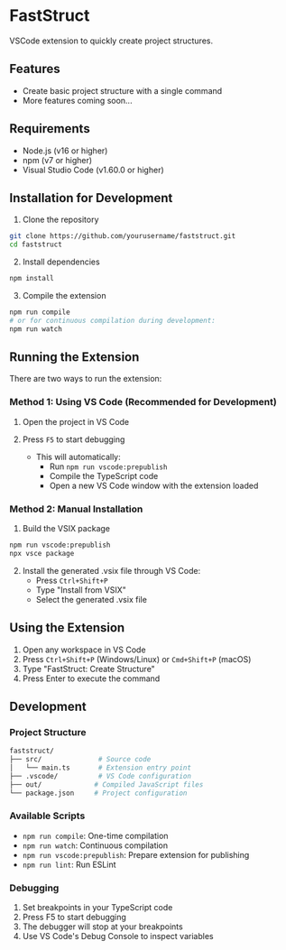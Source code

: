 # FastStruct

VSCode extension to quickly create project structures.

## Features

- Create basic project structure with a single command
- More features coming soon...

## Requirements

- Node.js (v16 or higher)
- npm (v7 or higher)
- Visual Studio Code (v1.60.0 or higher)

## Installation for Development

1. Clone the repository

```bash
git clone https://github.com/yourusername/faststruct.git
cd faststruct
```

2. Install dependencies

```bash
npm install
```

3. Compile the extension

```bash
npm run compile
# or for continuous compilation during development:
npm run watch
```

## Running the Extension

There are two ways to run the extension:

### Method 1: Using VS Code (Recommended for Development)

1. Open the project in VS Code

2. Press `F5` to start debugging
   - This will automatically:
     - Run `npm run vscode:prepublish`
     - Compile the TypeScript code
     - Open a new VS Code window with the extension loaded

### Method 2: Manual Installation

1. Build the VSIX package

```bash
npm run vscode:prepublish
npx vsce package
```

2. Install the generated .vsix file through VS Code:
   - Press `Ctrl+Shift+P`
   - Type "Install from VSIX"
   - Select the generated .vsix file

## Using the Extension

1. Open any workspace in VS Code
2. Press `Ctrl+Shift+P` (Windows/Linux) or `Cmd+Shift+P` (macOS)
3. Type "FastStruct: Create Structure"
4. Press Enter to execute the command

## Development

### Project Structure

```bash
faststruct/
├── src/              # Source code
│   └── main.ts       # Extension entry point
├── .vscode/          # VS Code configuration
├── out/             # Compiled JavaScript files
└── package.json     # Project configuration
```

### Available Scripts

- `npm run compile`: One-time compilation
- `npm run watch`: Continuous compilation
- `npm run vscode:prepublish`: Prepare extension for publishing
- `npm run lint`: Run ESLint

### Debugging

1. Set breakpoints in your TypeScript code
2. Press F5 to start debugging
3. The debugger will stop at your breakpoints
4. Use VS Code's Debug Console to inspect variables

